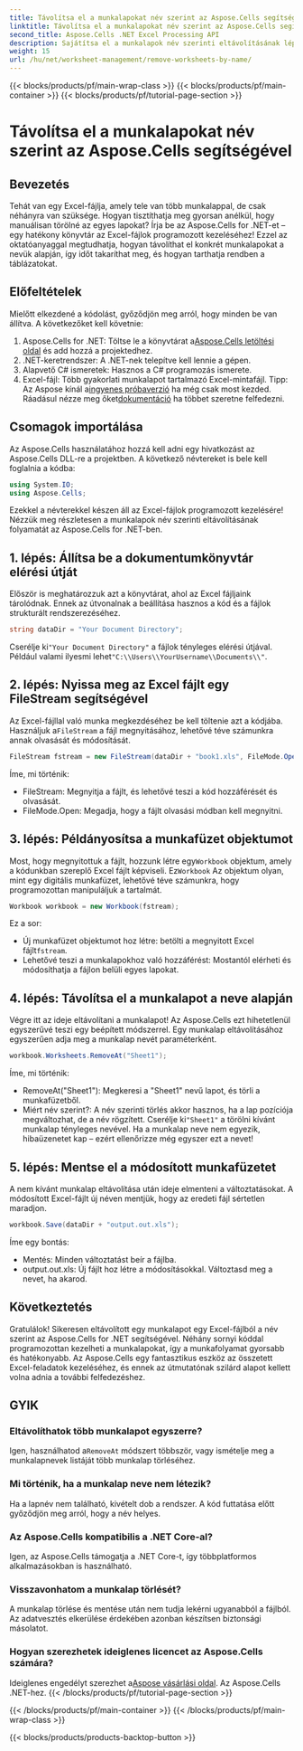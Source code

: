 ```yaml
---
title: Távolítsa el a munkalapokat név szerint az Aspose.Cells segítségével
linktitle: Távolítsa el a munkalapokat név szerint az Aspose.Cells segítségével
second_title: Aspose.Cells .NET Excel Processing API
description: Sajátítsa el a munkalapok név szerinti eltávolításának lépéseit az Excelben az Aspose.Cells for .NET segítségével. Kövesse ezt a részletes, kezdőbarát útmutatót a feladatok egyszerűsítéséhez.
weight: 15
url: /hu/net/worksheet-management/remove-worksheets-by-name/
---
```


{{< blocks/products/pf/main-wrap-class >}}
{{< blocks/products/pf/main-container >}}
{{< blocks/products/pf/tutorial-page-section >}}

# Távolítsa el a munkalapokat név szerint az Aspose.Cells segítségével

## Bevezetés
Tehát van egy Excel-fájlja, amely tele van több munkalappal, de csak néhányra van szüksége. Hogyan tisztíthatja meg gyorsan anélkül, hogy manuálisan törölné az egyes lapokat? Írja be az Aspose.Cells for .NET-et – egy hatékony könyvtár az Excel-fájlok programozott kezeléséhez! Ezzel az oktatóanyaggal megtudhatja, hogyan távolíthat el konkrét munkalapokat a nevük alapján, így időt takaríthat meg, és hogyan tarthatja rendben a táblázatokat.
## Előfeltételek
Mielőtt elkezdené a kódolást, győződjön meg arról, hogy minden be van állítva. A következőket kell követnie:
1.  Aspose.Cells for .NET: Töltse le a könyvtárat a[Aspose.Cells letöltési oldal](https://releases.aspose.com/cells/net/) és add hozzá a projektedhez.
2. .NET-keretrendszer: A .NET-nek telepítve kell lennie a gépen.
3. Alapvető C# ismeretek: Hasznos a C# programozás ismerete.
4. Excel-fájl: Több gyakorlati munkalapot tartalmazó Excel-mintafájl.
 Tipp: Az Aspose kínál a[ingyenes próbaverzió](https://releases.aspose.com/) ha még csak most kezded. Ráadásul nézze meg őket[dokumentáció](https://reference.aspose.com/cells/net/) ha többet szeretne felfedezni.
## Csomagok importálása
Az Aspose.Cells használatához hozzá kell adni egy hivatkozást az Aspose.Cells DLL-re a projektben. A következő névtereket is bele kell foglalnia a kódba:
```csharp
using System.IO;
using Aspose.Cells;
```
Ezekkel a névterekkel készen áll az Excel-fájlok programozott kezelésére!
Nézzük meg részletesen a munkalapok név szerinti eltávolításának folyamatát az Aspose.Cells for .NET-ben.
## 1. lépés: Állítsa be a dokumentumkönyvtár elérési útját
Először is meghatározzuk azt a könyvtárat, ahol az Excel fájljaink tárolódnak. Ennek az útvonalnak a beállítása hasznos a kód és a fájlok strukturált rendszerezéséhez. 
```csharp
string dataDir = "Your Document Directory";
```
 Cserélje ki`"Your Document Directory"` a fájlok tényleges elérési útjával. Például valami ilyesmi lehet`"C:\\Users\\YourUsername\\Documents\\"`.
## 2. lépés: Nyissa meg az Excel fájlt egy FileStream segítségével
Az Excel-fájllal való munka megkezdéséhez be kell töltenie azt a kódjába. Használjuk a`FileStream` a fájl megnyitásához, lehetővé téve számunkra annak olvasását és módosítását.
```csharp
FileStream fstream = new FileStream(dataDir + "book1.xls", FileMode.Open);
```
Íme, mi történik:
- FileStream: Megnyitja a fájlt, és lehetővé teszi a kód hozzáférését és olvasását.
- FileMode.Open: Megadja, hogy a fájlt olvasási módban kell megnyitni.
## 3. lépés: Példányosítsa a munkafüzet objektumot
 Most, hogy megnyitottuk a fájlt, hozzunk létre egy`Workbook` objektum, amely a kódunkban szereplő Excel fájlt képviseli. Ez`Workbook` Az objektum olyan, mint egy digitális munkafüzet, lehetővé téve számunkra, hogy programozottan manipuláljuk a tartalmát.
```csharp
Workbook workbook = new Workbook(fstream);
```
Ez a sor:
-  Új munkafüzet objektumot hoz létre: betölti a megnyitott Excel fájlt`fstream`.
- Lehetővé teszi a munkalapokhoz való hozzáférést: Mostantól elérheti és módosíthatja a fájlon belüli egyes lapokat.
## 4. lépés: Távolítsa el a munkalapot a neve alapján
Végre itt az ideje eltávolítani a munkalapot! Az Aspose.Cells ezt hihetetlenül egyszerűvé teszi egy beépített módszerrel. Egy munkalap eltávolításához egyszerűen adja meg a munkalap nevét paraméterként.
```csharp
workbook.Worksheets.RemoveAt("Sheet1");
```
Íme, mi történik:
- RemoveAt("Sheet1"): Megkeresi a "Sheet1" nevű lapot, és törli a munkafüzetből.
- Miért név szerint?: A név szerinti törlés akkor hasznos, ha a lap pozíciója megváltozhat, de a név rögzített.
 Cserélje ki`"Sheet1"` a törölni kívánt munkalap tényleges nevével. Ha a munkalap neve nem egyezik, hibaüzenetet kap – ezért ellenőrizze még egyszer ezt a nevet!
## 5. lépés: Mentse el a módosított munkafüzetet
A nem kívánt munkalap eltávolítása után ideje elmenteni a változtatásokat. A módosított Excel-fájlt új néven mentjük, hogy az eredeti fájl sértetlen maradjon.
```csharp
workbook.Save(dataDir + "output.out.xls");
```
Íme egy bontás:
- Mentés: Minden változtatást beír a fájlba.
- output.out.xls: Új fájlt hoz létre a módosításokkal. Változtasd meg a nevet, ha akarod.
## Következtetés
Gratulálok! Sikeresen eltávolított egy munkalapot egy Excel-fájlból a név szerint az Aspose.Cells for .NET segítségével. Néhány sornyi kóddal programozottan kezelheti a munkalapokat, így a munkafolyamat gyorsabb és hatékonyabb. Az Aspose.Cells egy fantasztikus eszköz az összetett Excel-feladatok kezeléséhez, és ennek az útmutatónak szilárd alapot kellett volna adnia a további felfedezéshez.
## GYIK
### Eltávolíthatok több munkalapot egyszerre?
 Igen, használhatod a`RemoveAt` módszert többször, vagy ismételje meg a munkalapnevek listáját több munkalap törléséhez.
### Mi történik, ha a munkalap neve nem létezik?
Ha a lapnév nem található, kivételt dob a rendszer. A kód futtatása előtt győződjön meg arról, hogy a név helyes.
### Az Aspose.Cells kompatibilis a .NET Core-al?
Igen, az Aspose.Cells támogatja a .NET Core-t, így többplatformos alkalmazásokban is használható.
### Visszavonhatom a munkalap törlését?
A munkalap törlése és mentése után nem tudja lekérni ugyanabból a fájlból. Az adatvesztés elkerülése érdekében azonban készítsen biztonsági másolatot.
### Hogyan szerezhetek ideiglenes licencet az Aspose.Cells számára?
 Ideiglenes engedélyt szerezhet a[Aspose vásárlási oldal](https://purchase.aspose.com/temporary-license/).
Az Aspose.Cells .NET-hez.
{{< /blocks/products/pf/tutorial-page-section >}}

{{< /blocks/products/pf/main-container >}}
{{< /blocks/products/pf/main-wrap-class >}}

{{< blocks/products/products-backtop-button >}}
